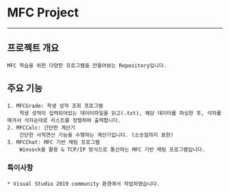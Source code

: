 # MFC Project

-----

## 프로젝트 개요

    MFC 학습을 위한 다양한 프로그램을 만들어보는 Repository입니다.

## 주요 기능

    1. MFCGrade: 학생 성적 조회 프로그램
        학생 성적이 입력되어있는 데이터파일을 읽고(.txt), 해당 데이터를 파싱한 후, 석차를 매겨서 석차순대로 리스트를 정렬하여 출력합니다.
    2. MFCCalc: 간단한 계산기
        간단한 사칙연산 기능을 수행하는 계산기입니다. (소숫점까지 표현) 
    3. MFCChat: MFC 기반 채팅 프로그램
        Winsock을 활용 & TCP/IP 방식으로 통신하는 MFC 기반 채팅 프로그램입니다.

### 특이사항

    * Visual Studio 2019 community 환경에서 작업하였습니다.

